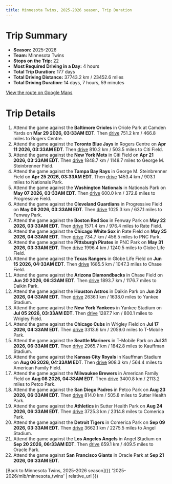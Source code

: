 ```yaml
---
title: Minnesota Twins, 2025-2026 season, Trip Duration
---
```


# Trip Summary
- **Season:** 2025-2026
- **Team:** Minnesota Twins
- **Stops on the Trip:** 22
- **Most Required Driving in a Day:** 4 hours
- **Total Trip Duration:** 177 days
- **Total Driving Distance:** 37743.2 km / 23452.6 miles
- **Total Driving Duration:** 14 days, 7 hours, 59 minutes

[View the route on Google Maps](https://www.google.com/maps/dir/Oriole+Park+at+Camden+Yards+Baltimore/Rogers+Centre+Toronto/Citi+Field+Flushing/George+M.+Steinbrenner+Field+Tampa/Nationals+Park+Washington/Progressive+Field+Cleveland/Fenway+Park+Boston/Rate+Field+Chicago/PNC+Park+Pittsburgh/Globe+Life+Field+Arlington/Chase+Field+Phoenix/Daikin+Park+Houston/Yankee+Stadium+Bronx/Wrigley+Field+Chicago/T-Mobile+Park+Seattle/Kauffman+Stadium+Kansas+City/American+Family+Field+Milwaukee/Petco+Park+San+Diego/Sutter+Health+Park+Sacramento/Comerica+Park+Detroit/Angel+Stadium+Anaheim/Oracle+Park+San+Francisco)

# Trip Details
1. Attend the game against the **Baltimore Orioles** in Oriole Park at Camden Yards on **Mar 29 2026, 03:33AM EDT**. Then [drive](https://www.google.com/maps/dir/Oriole+Park+at+Camden+Yards+Baltimore/Rogers+Centre+Toronto) 751.2 km / 466.8 miles to Rogers Centre.
2. Attend the game against the **Toronto Blue Jays** in Rogers Centre on **Apr 11 2026, 03:33AM EDT**. Then [drive](https://www.google.com/maps/dir/Rogers+Centre+Toronto/Citi+Field+Flushing) 810.2 km / 503.5 miles to Citi Field.
3. Attend the game against the **New York Mets** in Citi Field on **Apr 21 2026, 03:33AM EDT**. Then [drive](https://www.google.com/maps/dir/Citi+Field+Flushing/George+M.+Steinbrenner+Field+Tampa) 1848.7 km / 1148.7 miles to George M. Steinbrenner Field.
4. Attend the game against the **Tampa Bay Rays** in George M. Steinbrenner Field on **Apr 25 2026, 03:33AM EDT**. Then [drive](https://www.google.com/maps/dir/George+M.+Steinbrenner+Field+Tampa/Nationals+Park+Washington) 1453.4 km / 903.1 miles to Nationals Park.
5. Attend the game against the **Washington Nationals** in Nationals Park on **May 07 2026, 03:33AM EDT**. Then [drive](https://www.google.com/maps/dir/Nationals+Park+Washington/Progressive+Field+Cleveland) 600.0 km / 372.8 miles to Progressive Field.
6. Attend the game against the **Cleveland Guardians** in Progressive Field on **May 09 2026, 03:33AM EDT**. Then [drive](https://www.google.com/maps/dir/Progressive+Field+Cleveland/Fenway+Park+Boston) 1025.3 km / 637.1 miles to Fenway Park.
7. Attend the game against the **Boston Red Sox** in Fenway Park on **May 22 2026, 03:33AM EDT**. Then [drive](https://www.google.com/maps/dir/Fenway+Park+Boston/Rate+Field+Chicago) 1571.4 km / 976.4 miles to Rate Field.
8. Attend the game against the **Chicago White Sox** in Rate Field on **May 25 2026, 04:33AM EDT**. Then [drive](https://www.google.com/maps/dir/Rate+Field+Chicago/PNC+Park+Pittsburgh) 734.7 km / 456.5 miles to PNC Park.
9. Attend the game against the **Pittsburgh Pirates** in PNC Park on **May 31 2026, 03:33AM EDT**. Then [drive](https://www.google.com/maps/dir/PNC+Park+Pittsburgh/Globe+Life+Field+Arlington) 1996.4 km / 1240.5 miles to Globe Life Field.
10. Attend the game against the **Texas Rangers** in Globe Life Field on **Jun 15 2026, 04:33AM EDT**. Then [drive](https://www.google.com/maps/dir/Globe+Life+Field+Arlington/Chase+Field+Phoenix) 1685.5 km / 1047.3 miles to Chase Field.
11. Attend the game against the **Arizona Diamondbacks** in Chase Field on **Jun 20 2026, 06:33AM EDT**. Then [drive](https://www.google.com/maps/dir/Chase+Field+Phoenix/Daikin+Park+Houston) 1893.7 km / 1176.7 miles to Daikin Park.
12. Attend the game against the **Houston Astros** in Daikin Park on **Jun 29 2026, 04:33AM EDT**. Then [drive](https://www.google.com/maps/dir/Daikin+Park+Houston/Yankee+Stadium+Bronx) 2636.1 km / 1638.0 miles to Yankee Stadium.
13. Attend the game against the **New York Yankees** in Yankee Stadium on **Jul 05 2026, 03:33AM EDT**. Then [drive](https://www.google.com/maps/dir/Yankee+Stadium+Bronx/Wrigley+Field+Chicago) 1287.7 km / 800.1 miles to Wrigley Field.
14. Attend the game against the **Chicago Cubs** in Wrigley Field on **Jul 17 2026, 04:33AM EDT**. Then [drive](https://www.google.com/maps/dir/Wrigley+Field+Chicago/T-Mobile+Park+Seattle) 3313.6 km / 2059.0 miles to T-Mobile Park.
15. Attend the game against the **Seattle Mariners** in T-Mobile Park on **Jul 31 2026, 06:33AM EDT**. Then [drive](https://www.google.com/maps/dir/T-Mobile+Park+Seattle/Kauffman+Stadium+Kansas+City) 2965.7 km / 1842.8 miles to Kauffman Stadium.
16. Attend the game against the **Kansas City Royals** in Kauffman Stadium on **Aug 06 2026, 04:33AM EDT**. Then [drive](https://www.google.com/maps/dir/Kauffman+Stadium+Kansas+City/American+Family+Field+Milwaukee) 908.3 km / 564.4 miles to American Family Field.
17. Attend the game against the **Milwaukee Brewers** in American Family Field on **Aug 08 2026, 04:33AM EDT**. Then [drive](https://www.google.com/maps/dir/American+Family+Field+Milwaukee/Petco+Park+San+Diego) 3400.8 km / 2113.2 miles to Petco Park.
18. Attend the game against the **San Diego Padres** in Petco Park on **Aug 23 2026, 06:33AM EDT**. Then [drive](https://www.google.com/maps/dir/Petco+Park+San+Diego/Sutter+Health+Park+Sacramento) 814.0 km / 505.8 miles to Sutter Health Park.
19. Attend the game against the **Athletics** in Sutter Health Park on **Aug 24 2026, 06:33AM EDT**. Then [drive](https://www.google.com/maps/dir/Sutter+Health+Park+Sacramento/Comerica+Park+Detroit) 3725.3 km / 2314.8 miles to Comerica Park.
20. Attend the game against the **Detroit Tigers** in Comerica Park on **Sep 09 2026, 03:33AM EDT**. Then [drive](https://www.google.com/maps/dir/Comerica+Park+Detroit/Angel+Stadium+Anaheim) 3662.1 km / 2275.5 miles to Angel Stadium.
21. Attend the game against the **Los Angeles Angels** in Angel Stadium on **Sep 20 2026, 06:33AM EDT**. Then [drive](https://www.google.com/maps/dir/Angel+Stadium+Anaheim/Oracle+Park+San+Francisco) 659.1 km / 409.5 miles to Oracle Park.
22. Attend the game against **San Francisco Giants** in Oracle Park at **Sep 21 2026, 06:33AM EDT**.

[Back to Minnesota Twins, 2025-2026 season]({{ '2025-2026/mlb/minnesota_twins' | relative_url }})
